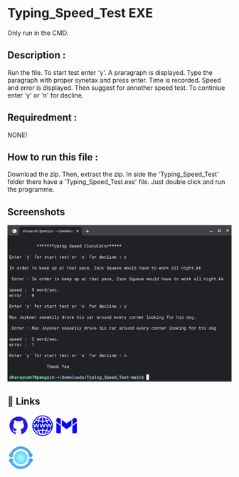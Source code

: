 # Typing_Speed_Test EXE

Only run in the CMD. 
## Description :

Run the file. To start test enter 'y'. A praragraph is displayed. Type the paragraph with proper synetax and press enter.  Time is recorded. Speed and error is displayed.  Then suggest for annother speed test. To continiue enter 'y' or 'n' for decline.

##  Requiredment :

NONE!
##  How to run this file :

Download the zip. Then, extract the zip. In side the 'Typing_Speed_Test' folder there have a 'Typing_Speed_Test.exe' 
file. Just double click and run the programme.


## Screenshots


 
![App Screenshot](https://github.com/dharayush7/pyimage/blob/image/Typing_Speed_Test/image1.png?raw=true)

## 🔗 Links

[![github](https://github.com/dharayush7/pyimage/blob/image/Icons/github.png?raw=true)](https://github.com/dharayush7)
[![Website](https://github.com/dharayush7/pyimage/blob/image/Icons/website.png?raw=true)](https://www.ayushprojects.gq/)
[![gmail](https://github.com/dharayush7/pyimage/blob/image/Icons/gmail.png?raw=true)](mailto:ayushdh2@gmail.com)


 
  
![Logo](https://github.com/dharayush7/pyimage/blob/image/Icons/logo.png?raw=true)

